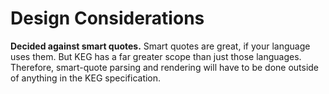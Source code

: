 # Design Considerations

**Decided against smart quotes.** Smart quotes are great, if your
language uses them. But KEG has a far greater scope than just those
languages. Therefore, smart-quote parsing and rendering will have to be
done outside of anything in the KEG specification.
